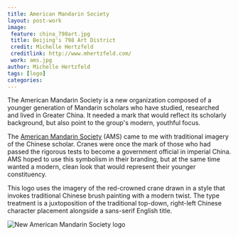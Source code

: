 ```yaml
---
title: American Mandarin Society
layout: post-work
image:
 feature: china_798art.jpg
 title: Beijing's 798 Art District
 credit: Michelle Hertzfeld
 creditlink: http://www.mhertzfeld.com/
 work: ams.jpg
author: Michelle Hertzfeld
tags: [logo]
categories:
---
```

The American Mandarin Society is a new organization composed of a younger generation of Mandarin scholars who have studied, researched and lived in Greater China. It needed a mark that would reflect its scholarly background, but also point to the group's modern, youthful focus.<!--more-->

The [American Mandarin Society](http://www.mandarinsociety.us/) (AMS) came to me with traditional imagery of the Chinese scholar. Cranes were once the mark of those who had passed the rigorous tests to become a government official in imperial China. AMS hoped to use this symbolism in their branding, but at the same time wanted a modern, clean look that would represent their younger constituency.

This logo uses the imagery of the red-crowned crane drawn in a style that invokes traditional Chinese brush painting with a modern twist. The type treatment is a juxtoposition of the traditional top-down, right-left Chinese character placement alongside a sans-serif English title.

![New American Mandarin Society logo](https://meiqimichelle.github.io/mhertzfeld/img/ams_logo.jpg)
